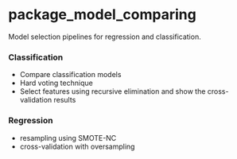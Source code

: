 # package_model_comparing

Model selection pipelines for regression and classification.

### Classification
- Compare classification models 
- Hard voting technique 
- Select features using recursive elimination and show the cross-validation results

### Regression 
- resampling using SMOTE-NC
- cross-validation with oversampling 
